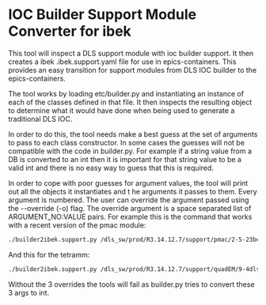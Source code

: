 IOC Builder Support Module Converter for ibek
=============================================

This tool will inspect a DLS support module with ioc builder support. It then
creates a ibek <module>.ibek.support.yaml file for use in epics-containers.
This provides an easy transition for support modules from DLS IOC
builder to the epics-containers.

The tool works by loading etc/builder.py and instantiating an instance of
each of the classes defined in that file. It then inspects the resulting
object to determine what it would have done when being used to generate
a traditional DLS IOC.

In order to do this, the tool needs make a best guess at the set of arguments
to pass to each class constructor. In some cases the guesses will not
be compatible with the code in builder.py. For example if a string value
from a DB is converted to an int then it is important for that string value
to be a valid int and there is no easy way to guess that this is required.

In order to cope with poor guesses for argument values, the tool will print
out all the objects it instantiates and t he arguments it passes to them. Every
argument is numbered. The user can override the argument passed using the
--override (-o) flag. The override argument is a space separated list of
ARGUMENT_NO:VALUE pairs. For example this is the command that works with a
recent version of the pmac module:

```bash
./builder2ibek.support.py /dls_sw/prod/R3.14.12.7/support/pmac/2-5-23beta1/ /tmp/pmac.ibek.support.yaml 14:A+B 474:A+B 801:1 805:1.0 804:1.0
```

And this for the tetramm:
```bash
./builder2ibek.support.py /dls_sw/prod/R3.14.12.7/support/quadEM/9-4dls1  ../quadEM.ibek.support.yaml  21:2 25:100
```


Without the 3 overrides the tools will fail as builder.py tries to convert
these 3 args to int.

